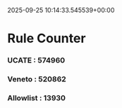2025-09-25 10:14:33.545539+00:00
# Rule Counter 
 ### UCATE : 574960

 ### Veneto : 520862

 ### Allowlist : 13930
